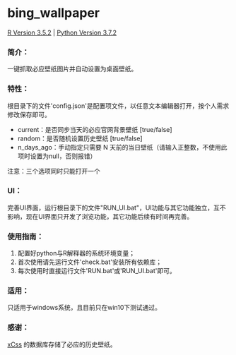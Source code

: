 # bing_wallpaper

[R Version 3.5.2](https://www.r-project.org/) |
[Python Version 3.7.2](https://www.python.org/downloads/)

### 简介：

一键抓取必应壁纸图片并自动设置为桌面壁纸。

### 特性：

根目录下的文件'config.json'是配置项文件，以任意文本编辑器打开，按个人需求修改保存即可。

* current：是否同步当天的必应官网背景壁纸 [true/false]
* random：是否随机设置历史壁纸 [true/false]
* n_days_ago：手动指定只需要 N 天前的当日壁纸（请输入正整数，不使用此项时设置为null，否则报错）

注意：三个选项同时只能打开一个

### UI：

完善UI界面，运行根目录下的文件"RUN_UI.bat"，UI功能与其它功能独立，互不影响，现在UI界面只开发了浏览功能，其它功能后续有时间再完善。

### 使用指南：

1. 配置好python与R解释器的系统环境变量；
2. 首次使用请先运行文件'check.bat'安装所有依赖库；
3. 每次使用时直接运行文件'RUN.bat'或'RUN_UI.bat'即可。

### 适用：

只适用于windows系统，且目前只在win10下测试通过。

### 感谢：

[xCss](https://github.com/xCss/bing) 的数据库存储了必应的历史壁纸。
